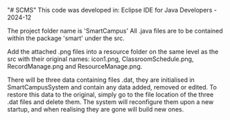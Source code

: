"# SCMS" 
This code was developed in: Eclipse IDE for Java Developers - 2024-12

The project folder name is 'SmartCampus'
All .java files are to be contained within the package 'smart' under the src.

Add the attached .png files into a resource folder on the same level as the src with their original names: icon1.png, ClassroomSchedule.png, RecordManage.png and ResourceManage.png.

There will be three data containing files .dat, they are initialised in SmartCampusSystem and contain any data added, removed or edited. To restore this data to the original, simply go to the file location of the three .dat files and delete them. The system will reconfigure them upon a new startup, and when realising they are gone will build new ones.
